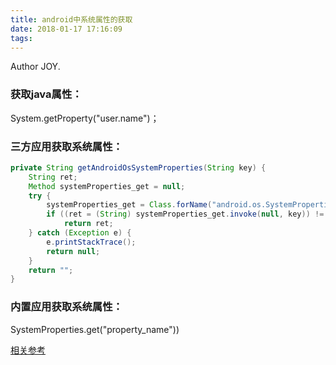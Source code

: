 ```yaml
---
title: android中系统属性的获取
date: 2018-01-17 17:16:09
tags:
---
```


Author JOY.
<!-- excerpt -->

### 获取java属性：
System.getProperty("user.name")；

### 三方应用获取系统属性：

```java
private String getAndroidOsSystemProperties(String key) {
    String ret;
    Method systemProperties_get = null;
    try {
        systemProperties_get = Class.forName("android.os.SystemProperties").getMethod("get", String.class);
        if ((ret = (String) systemProperties_get.invoke(null, key)) != null)
            return ret;
    } catch (Exception e) {
        e.printStackTrace();
        return null;
    }
    return "";
}
```
### 内置应用获取系统属性：
SystemProperties.get("property_name"))

[相关参考](http://joyflyaway.com/2016/10/24/Android系统属性/)
